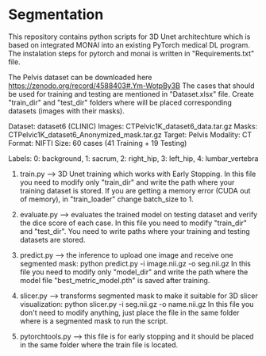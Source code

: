 # Segmentation

This repository contains python scripts for 3D Unet architechture which is based on integrated MONAI into an existing PyTorch medical DL program. The instalation steps for pytorch and monai is written in "Requirements.txt" file.

The Pelvis dataset can be downloaded here https://zenodo.org/record/4588403#.Ym-WotpBy3B
The cases that should be used for training and testing are mentioned in "Dataset.xlsx" file. 
Create "train_dir" and "test_dir" folders where will be placed corresponding datasets (images with their masks).

Dataset: dataset6 (CLINIC) 
Images: CTPelvic1K_dataset6_data.tar.gz
Masks: CTPelvic1K_dataset6_Anonymized_mask.tar.gz
Target: Pelvis
Modality: CT
Format: NIFTI
Size: 60 cases (41 Training + 19 Testing)

Labels: 
0: background, 
1: sacrum, 
2: right_hip, 
3: left_hip, 
4: lumbar_vertebra    

1) train.py --> 3D Unet training which works with Early Stopping.
   In this file you need to modify only "train_dir" and write the path where your training dataset is stored. 
   If you are getting a memory error (CUDA out of memory), in "train_loader" change batch_size to 1.

2) evaluate.py --> evaluates the trained model on testing dataset and verify the dice score of each case. 
   In this file you need to modify "train_dir" and "test_dir". You need to write paths where your training and testing datasets are stored. 

3) predict.py --> the inference to upload one image and receive one segmented mask: python predict.py -i image.nii.gz -o seg.nii.gz
   In this file you need to modify only "model_dir" and write the path where the model file "best_metric_model.pth" is saved after training.
   
4) slicer.py --> transforms segmented mask to make it suitable for 3D slicer visualization: python slicer.py -i seg.nii.gz -o name.nii.gz
   In this file you don't need to modify anything, just place the file in the same folder where is a segmented mask to run the script.

5) pytorchtools.py --> this file is for early stopping and it should be placed in the same folder where the train file is located. 

